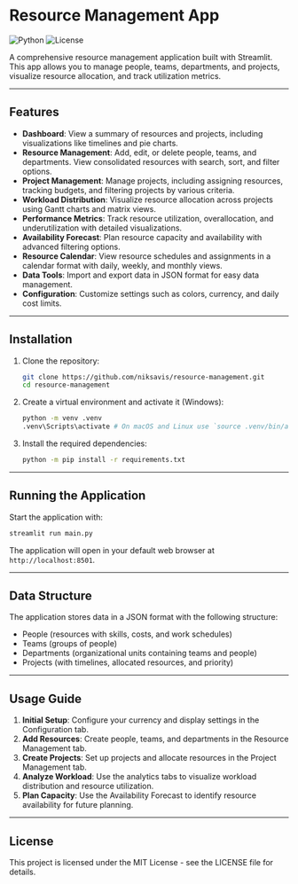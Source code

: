 # Resource Management App

![Python](https://img.shields.io/badge/Python-3.9%2B-blue)
![License](https://img.shields.io/badge/License-MIT-green)

A comprehensive resource management application built with Streamlit. This app allows you to manage people, teams, departments, and projects, visualize resource allocation, and track utilization metrics.

---

## Features

- **Dashboard**: View a summary of resources and projects, including visualizations like timelines and pie charts.
- **Resource Management**: Add, edit, or delete people, teams, and departments. View consolidated resources with search, sort, and filter options.
- **Project Management**: Manage projects, including assigning resources, tracking budgets, and filtering projects by various criteria.
- **Workload Distribution**: Visualize resource allocation across projects using Gantt charts and matrix views.
- **Performance Metrics**: Track resource utilization, overallocation, and underutilization with detailed visualizations.
- **Availability Forecast**: Plan resource capacity and availability with advanced filtering options.
- **Resource Calendar**: View resource schedules and assignments in a calendar format with daily, weekly, and monthly views.
- **Data Tools**: Import and export data in JSON format for easy data management.
- **Configuration**: Customize settings such as colors, currency, and daily cost limits.

---

## Installation

1. Clone the repository:

   ```bash
   git clone https://github.com/niksavis/resource-management.git
   cd resource-management
   ```

2. Create a virtual environment and activate it (Windows):

   ```bash
   python -m venv .venv
   .venv\Scripts\activate # On macOS and Linux use `source .venv/bin/activate`
   ```

3. Install the required dependencies:

   ```bash
   python -m pip install -r requirements.txt
   ```

---

## Running the Application

Start the application with:

```bash
streamlit run main.py
```

The application will open in your default web browser at `http://localhost:8501`.

---

## Data Structure

The application stores data in a JSON format with the following structure:

- People (resources with skills, costs, and work schedules)
- Teams (groups of people)
- Departments (organizational units containing teams and people)
- Projects (with timelines, allocated resources, and priority)

---

## Usage Guide

1. **Initial Setup**: Configure your currency and display settings in the Configuration tab.
2. **Add Resources**: Create people, teams, and departments in the Resource Management tab.
3. **Create Projects**: Set up projects and allocate resources in the Project Management tab.
4. **Analyze Workload**: Use the analytics tabs to visualize workload distribution and resource utilization.
5. **Plan Capacity**: Use the Availability Forecast to identify resource availability for future planning.

---

## License

This project is licensed under the MIT License - see the LICENSE file for details.
